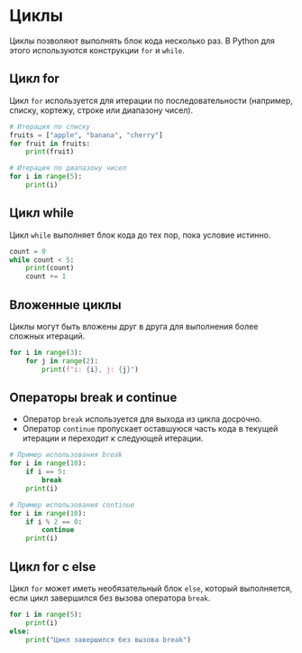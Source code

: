 # Циклы

Циклы позволяют выполнять блок кода несколько раз. В Python для этого используются конструкции `for` и `while`.

## Цикл for

Цикл `for` используется для итерации по последовательности (например, списку, кортежу, строке или диапазону чисел).

```python
# Итерация по списку
fruits = ["apple", "banana", "cherry"]
for fruit in fruits:
    print(fruit)

# Итерация по диапазону чисел
for i in range(5):
    print(i)
```

## Цикл while

Цикл `while` выполняет блок кода до тех пор, пока условие истинно.

```python
count = 0
while count < 5:
    print(count)
    count += 1
```

## Вложенные циклы

Циклы могут быть вложены друг в друга для выполнения более сложных итераций.

```python
for i in range(3):
    for j in range(2):
        print(f"i: {i}, j: {j}")
```

## Операторы break и continue

* Оператор `break` используется для выхода из цикла досрочно.
* Оператор `continue` пропускает оставшуюся часть кода в текущей итерации и переходит к следующей итерации.

```python
# Пример использования break
for i in range(10):
    if i == 5:
        break
    print(i)

# Пример использования continue
for i in range(10):
    if i % 2 == 0:
        continue
    print(i)
```

## Цикл for с else

Цикл `for` может иметь необязательный блок `else`, который выполняется, если цикл завершился без вызова оператора `break`.

```python
for i in range(5):
    print(i)
else:
    print("Цикл завершился без вызова break")
```